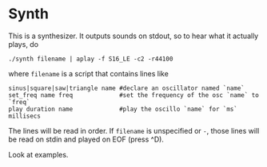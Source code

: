 # Synth

This is a synthesizer. It outputs sounds on stdout, so to hear what it actually
plays, do

    ./synth filename | aplay -f S16_LE -c2 -r44100

where `filename` is a script that contains lines like

    sinus|square|saw|triangle name #declare an oscillator named `name`
    set_freq name freq             #set the frequency of the osc `name` to `freq`
    play duration name             #play the oscillo `name` for `ms` millisecs

The lines will be read in order. If `filename` is unspecified or `-`, those
lines will be read on stdin and played on EOF (press ^D).

Look at examples.
